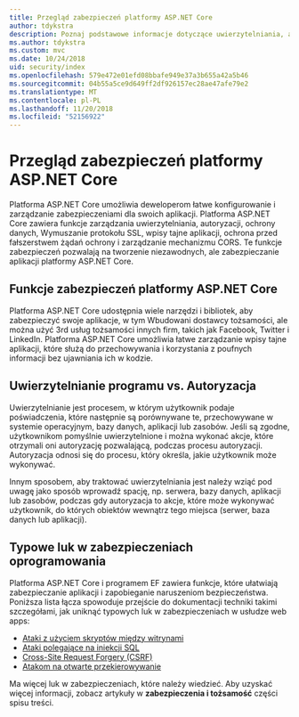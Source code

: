 ```yaml
---
title: Przegląd zabezpieczeń platformy ASP.NET Core
author: tdykstra
description: Poznaj podstawowe informacje dotyczące uwierzytelniania, autoryzacji i zabezpieczeń w programie ASP.NET Core.
ms.author: tdykstra
ms.custom: mvc
ms.date: 10/24/2018
uid: security/index
ms.openlocfilehash: 579e472e01efd08bbafe949e37a3b655a42a5b46
ms.sourcegitcommit: 04b55a5ce9d649ff2df926157ec28ae47afe79e2
ms.translationtype: MT
ms.contentlocale: pl-PL
ms.lasthandoff: 11/20/2018
ms.locfileid: "52156922"
---
```

# <a name="overview-of-aspnet-core-security"></a>Przegląd zabezpieczeń platformy ASP.NET Core

Platforma ASP.NET Core umożliwia deweloperom łatwe konfigurowanie i zarządzanie zabezpieczeniami dla swoich aplikacji. Platforma ASP.NET Core zawiera funkcje zarządzania uwierzytelniania, autoryzacji, ochrony danych, Wymuszanie protokołu SSL, wpisy tajne aplikacji, ochrona przed fałszerstwem żądań ochrony i zarządzanie mechanizmu CORS. Te funkcje zabezpieczeń pozwalają na tworzenie niezawodnych, ale zabezpieczanie aplikacji platformy ASP.NET Core.

## <a name="aspnet-core-security-features"></a>Funkcje zabezpieczeń platformy ASP.NET Core

Platforma ASP.NET Core udostępnia wiele narzędzi i bibliotek, aby zabezpieczyć swoje aplikacje, w tym Wbudowani dostawcy tożsamości, ale można użyć 3rd usług tożsamości innych firm, takich jak Facebook, Twitter i LinkedIn. Platforma ASP.NET Core umożliwia łatwe zarządzanie wpisy tajne aplikacji, które służą do przechowywania i korzystania z poufnych informacji bez ujawniania ich w kodzie.

## <a name="authentication-vs-authorization"></a>Uwierzytelnianie programu vs. Autoryzacja

Uwierzytelnianie jest procesem, w którym użytkownik podaje poświadczenia, które następnie są porównywane te, przechowywane w systemie operacyjnym, bazy danych, aplikacji lub zasobów. Jeśli są zgodne, użytkownikom pomyślnie uwierzytelnione i można wykonać akcje, które otrzymali oni autoryzację pozwalającą, podczas procesu autoryzacji. Autoryzacja odnosi się do procesu, który określa, jakie użytkownik może wykonywać.

Innym sposobem, aby traktować uwierzytelniania jest należy wziąć pod uwagę jako sposób wprowadź spację, np. serwera, bazy danych, aplikacji lub zasobów, podczas gdy autoryzacja to akcje, które może wykonywać użytkownik, do których obiektów wewnątrz tego miejsca (serwer, baza danych lub aplikacji).

## <a name="common-vulnerabilities-in-software"></a>Typowe luk w zabezpieczeniach oprogramowania

Platforma ASP.NET Core i programem EF zawiera funkcje, które ułatwiają zabezpieczanie aplikacji i zapobieganie naruszeniom bezpieczeństwa. Poniższa lista łącza spowoduje przejście do dokumentacji techniki takimi szczegółami, jak uniknąć typowych luk w zabezpieczeniach w usłudze web apps:

* [Ataki z użyciem skryptów między witrynami](xref:security/cross-site-scripting)
* [Ataki polegające na iniekcji SQL](/ef/core/querying/raw-sql)
* [Cross-Site Request Forgery (CSRF)](xref:security/anti-request-forgery)
* [Atakom na otwarte przekierowywanie](xref:security/preventing-open-redirects)

Ma więcej luk w zabezpieczeniach, które należy wiedzieć. Aby uzyskać więcej informacji, zobacz artykuły w **zabezpieczenia i tożsamość** części spisu treści.
